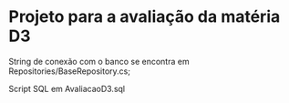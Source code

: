 # Projeto para a avaliação da matéria D3

String de conexão com o banco se encontra em Repositories/BaseRepository.cs;

Script SQL em AvaliacaoD3.sql
